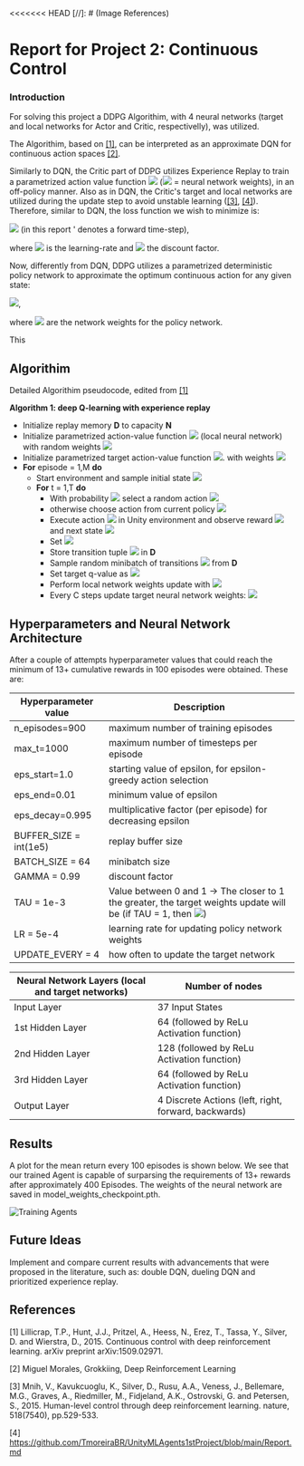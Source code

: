 <<<<<<< HEAD
[//]: # (Image References)

[image2]: https://github.com/TmoreiraBR/UnityMLAgents2ndProject-MultiAgent/blob/main/TrainedResults.jpg  "Training Agents"

# Report for Project 2: Continuous Control

### Introduction

For solving this project a DDPG Algorithim, with 4 neural networks (target and local networks for Actor and Critic, respectivelly), was utilized.

The Algorithim, based on [[1]](#1), can be interpreted as an approximate DQN for continuous action spaces [[2]](#2).

Similarly to DQN, the Critic part of DDPG utilizes Experience Replay to train a parametrized action value function <img src="https://render.githubusercontent.com/render/math?math=\hat{q}_{\pi}(s,a,\theta)"> (<img src="https://render.githubusercontent.com/render/math?math=\theta"> = neural network weights), in an off-policy manner. Also as in DQN, the Critic's target and local networks are utilized during the update step to avoid unstable learning ([[3]](#3), [[4]](#4)). Therefore, similar to DQN, the loss function we wish to minimize is:

<img src="https://render.githubusercontent.com/render/math?math=L(\theta) = [sum(r',  \gamma \hat{q}(s',a^*',\theta_{frozen})) - \hat{q}(s,a,\theta)]^2"> (in this report ' denotes a forward time-step),

where <img src="https://render.githubusercontent.com/render/math?math=\alpha"> is the learning-rate and <img src="https://render.githubusercontent.com/render/math?math=\gamma"> the discount factor.

Now, differently from DQN, DDPG utilizes a parametrized deterministic policy network to approximate the optimum continuous action for any given state:

<img src="https://render.githubusercontent.com/render/math?math=\mu(s'; \phi)">,

where <img src="https://render.githubusercontent.com/render/math?math=\phi"> are the network weights for the policy network.

This 

## Algorithim

Detailed Algorithim pseudocode, edited from [[1]](#1)

**Algorithm 1: deep Q-learning with experience replay**
* Initialize replay memory **D** to capacity **N**
* Initialize parametrized action-value function <img src="https://render.githubusercontent.com/render/math?math=\hat{q}(s,a,\theta)"> (local neural network) with random weights <img src="https://render.githubusercontent.com/render/math?math=\theta"> 
* Initialize parametrized target action-value function <img src="https://render.githubusercontent.com/render/math?math=\hat{q}(s,a,\theta_{frozen})">.  with weights <img src="https://render.githubusercontent.com/render/math?math=\theta_{frozen}"> 
* **For** episode = 1,M **do**
  * Start environment and sample initial state <img src="https://render.githubusercontent.com/render/math?math=s">
  * **For** t = 1,T **do**
    * With probability <img src="https://render.githubusercontent.com/render/math?math=\epsilon">  select a random action <img src="https://render.githubusercontent.com/render/math?math=\a"> 
    * otherwise choose action from current policy <img src="https://render.githubusercontent.com/render/math?math=\a = arg max_a \hat{q_{\pi}}(s,a,\theta)">
    * Execute action <img src="https://render.githubusercontent.com/render/math?math=\a"> in Unity environment and observe reward <img src="https://render.githubusercontent.com/render/math?math=\r"> and next state <img src="https://render.githubusercontent.com/render/math?math=\s'">
    * Set <img src="https://render.githubusercontent.com/render/math?math=\s' \leftarrow s">
    * Store transition tuple <img src="https://render.githubusercontent.com/render/math?math=<s, a, r', s'>"> in **D**
    * Sample random minibatch of transitions <img src="https://render.githubusercontent.com/render/math?math=<s, a, r', s'>"> from **D**
    * Set target q-value as <img src="https://render.githubusercontent.com/render/math?math=Q_{target} = sum(r',  \gamma max_a \hat{q}(s,a,\theta_{frozen}))">
    * Perform local network weights update with <img src="https://render.githubusercontent.com/render/math?math=\Delta \theta = \alpha (Q_{target} - \hat{q}(s,a,\theta)) \nabla_{\theta} \hat{q}(s,a,\theta)">
    * Every C steps update target neural network weights: <img src="https://render.githubusercontent.com/render/math?math=\theta_{frozen} \leftarrow \theta">

## Hyperparameters and Neural Network Architecture

After a couple of attempts hyperparameter values that could reach the minimum of 13+ cumulative rewards in 100 episodes were obtained. These are:

Hyperparameter value  | Description
------------- | -------------
n_episodes=900  | maximum number of training episodes
max_t=1000  | maximum number of timesteps per episode
eps_start=1.0  | starting value of epsilon, for epsilon-greedy action selection
eps_end=0.01  | minimum value of epsilon
eps_decay=0.995  | multiplicative factor (per episode) for decreasing epsilon
BUFFER_SIZE = int(1e5)   | replay buffer size
BATCH_SIZE = 64 | minibatch size
GAMMA = 0.99   | discount factor
TAU = 1e-3  | Value between 0 and 1 -> The closer to 1 the greater, the target weights update will be (if TAU = 1, then <img src="https://render.githubusercontent.com/render/math?math=\theta_{frozen} = \theta">)
LR = 5e-4  | learning rate for updating policy network weights
UPDATE_EVERY = 4  | how often to update the target network 

Neural Network Layers (local and target networks)  | Number of nodes 
------------- | -------------
Input Layer  | 37 Input States
1st Hidden Layer  | 64 (followed by ReLu Activation function)
2nd Hidden Layer  | 128 (followed by ReLu Activation function)
3rd Hidden Layer  | 64 (followed by ReLu Activation function)
Output Layer  | 4 Discrete Actions (left, right, forward, backwards)


## Results

A plot for the mean return every 100 episodes is shown below. We see that our trained Agent is capable of surparsing the requirements of 13+ rewards after approximately 400 Episodes. The weights of the neural network are saved in model_weights_checkpoint.pth.

![Training Agents][image2]


## Future Ideas

Implement and compare current results with advancements that were proposed in the literature, such as: double DQN, dueling DQN and prioritized experience replay.

## References
<a id="1">[1]</a> 
Lillicrap, T.P., Hunt, J.J., Pritzel, A., Heess, N., Erez, T., Tassa, Y., Silver, D. and Wierstra, D., 2015. Continuous control with deep reinforcement learning. arXiv preprint arXiv:1509.02971.

<a id="2">[2]</a> 
Miguel Morales, Grokkiing, Deep Reinforcement Learning

<a id="3">[3]</a> 
Mnih, V., Kavukcuoglu, K., Silver, D., Rusu, A.A., Veness, J., Bellemare, M.G., Graves, A., Riedmiller, M., Fidjeland, A.K., Ostrovski, G. and Petersen, S., 2015. Human-level control through deep reinforcement learning. nature, 518(7540), pp.529-533.

<a id="4">[4]</a> 
https://github.com/TmoreiraBR/UnityMLAgents1stProject/blob/main/Report.md
